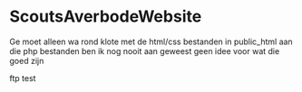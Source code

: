 # ScoutsAverbodeWebsite
Ge moet alleen wa rond klote met de html/css bestanden in public_html
aan die php bestanden ben ik nog nooit aan geweest geen idee voor wat die goed zijn


ftp test

